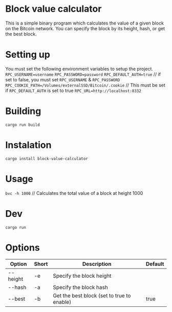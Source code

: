 # Block value calculator
This is a simple binary program which calculates the value of a given block on the Bitcoin network. You can specify the block by its height, hash, or get the best block.

# Setting up
You must set the following environment variables to setup the project.
`RPC_USERNAME=username`
`RPC_PASSWORD=password`
`RPC_DEFAULT_AUTH=true` // if set to false, you must set `RPC_USERNAME` & `RPC_PASSWORD`
`RPC_COOKIE_PATH=/Volumes/externalSSD/Bitcoin/.cookie` // This must be set if `RPC_DEFAULT_AUTH` is set to true 
`RPC_URL=http://localhost:8332`

# Building
`cargo run build`

# Instalation
`cargo install block-value-calculator`

# Usage
 `bvc -h 1000` // Calculates the total value of a block at height 1000

# Dev

`cargo run`


# Options

| Option   | Short | Description                                | Default |
| -------- | ----- | ------------------------------------------ | ------- |
| --height | -e    | Specify the block height                   |         |
| --hash   | -a    | Specify the block hash                     |         |
| --best   | -b    | Get the best block (set to true to enable) | true    |